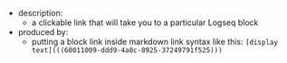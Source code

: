- description:
  - a clickable link that will take you to a particular Logseq block
- produced by:
  - putting a block link inside markdown link syntax like this: `[display text](((60011009-ddd9-4a8c-8925-37249791f525)))`